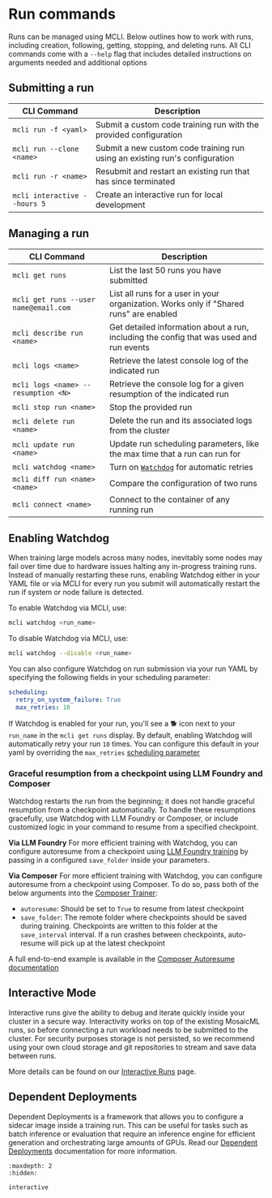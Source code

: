# Run commands

Runs can be managed using MCLI. 
Below outlines how to work with runs, including creation, following, getting, stopping, and deleting runs.
All CLI commands come with a `--help` flag that includes detailed instructions on arguments needed and additional options

## Submitting a run

| CLI Command | Description |
| ----------- | ----------- |
| `mcli run -f <yaml>` | Submit a custom code training run with the provided configuration |
| `mcli run --clone <name>` | Submit a new custom code training run using an existing run's configuration |
| `mcli run -r <name>` | Resubmit and restart an existing run that has since terminated |
| `mcli interactive --hours 5` | Create an interactive run for local development |

## Managing a run

| CLI Command | Description |
| ----------- | ----------- |
| `mcli get runs` | List the last 50 runs you have submitted |
| `mcli get runs --user name@email.com` | List all runs for a user in your organization. Works only if "Shared runs" are enabled |
| `mcli describe run <name>` | Get detailed information about a run, including the config that was used and run events |
| `mcli logs <name>` | Retrieve the latest console log of the indicated run |
| `mcli logs <name> --resumption <N>` | Retrieve the console log for a given resumption of the indicated run |
| `mcli stop run <name>` | Stop the provided run |
| `mcli delete run <name>` | Delete the run and its associated logs from the cluster |
| `mcli update run <name>` | Update run scheduling parameters, like the max time that a run can run for |
| `mcli watchdog <name>` | Turn on [`Watchdog`](#enabling-watchdog) for automatic retries |
| `mcli diff run <name> <name>` | Compare the configuration of two runs |
| `mcli connect <name>` | Connect to the container of any running run |

## Enabling Watchdog
When training large models across many nodes, inevitably some nodes may fail over time due to hardware issues
halting any in-progress training runs. Instead of manually restarting these runs, enabling Watchdog either in 
your YAML file or via MCLI for every run you submit will automatically restart the run if system or node failure 
is detected. 

To enable Watchdog via MCLI, use:

```bash
mcli watchdog <run_name>
```

To disable Watchdog via MCLI, use:

```bash
mcli watchdog --disable <run_name>
```

You can also configure Watchdog on run submission via your run YAML by specifying the following fields in your scheduling parameter:

```yaml
scheduling:
  retry_on_system_failure: True
  max_retries: 10
```

If Watchdog is enabled for your run, you'll see a 🐕 icon next to your `run_name` in the `mcli get runs` display.
By default, enabling Watchdog will automatically retry your run `10` times.
You can configure this default in your yaml by overriding the `max_retries` [scheduling parameter](../run_commands/index.md)

### Graceful resumption from a checkpoint using LLM Foundry and Composer
Watchdog restarts the run from the beginning; it does not handle graceful resumption from a checkpoint automatically. To handle these resumptions gracefully, use Watchdog with LLM Foundry or Composer, or include customized logic in your command to resume from a specified checkpoint.

**Via LLM Foundry**
For more efficient training with Watchdog, you can configure autoresume from a checkpoint using [LLM Foundry training](https://github.com/mosaicml/llm-foundry/tree/main/scripts/train)
by passing in a configured `save_folder` inside your parameters.


**Via Composer**
For more efficient training with Watchdog, you can configure autoresume from a checkpoint using Composer. To do so, pass both of the below
arguments into the [Composer Trainer](https://docs.mosaicml.com/projects/composer/en/stable/trainer/using_the_trainer.html):

- `autoresume`: Should be set to `True` to resume from latest checkpoint
- `save_folder`: The remote folder where checkpoints should be saved during training. Checkpoints are written to this folder at the `save_interval` interval. If a run crashes between checkpoints, auto-resume will pick up at the latest checkpoint

A full end-to-end example is available in the [Composer Autoresume documentation](https://docs.mosaicml.com/projects/composer/en/stable/examples/checkpoint_autoresume.html)

## Interactive Mode

Interactive runs give the ability to debug and iterate quickly inside your cluster in a secure way. Interactivity works on top of the existing MosaicML runs, so before connecting a run workload needs to be submitted to the cluster. For security purposes storage is not persisted, so we recommend using your own cloud storage and git repositories to stream and save data between runs.

More details can be found on our [Interactive Runs](https://docs.mosaicml.com/projects/mcli/en/latest/training/interactive.html) page. 

## Dependent Deployments

Dependent Deployments is a framework that allows you to configure a sidecar image inside a training run. This can be useful for tasks such as batch inference or evaluation that require an inference engine for efficient generation and orchestrating large amounts of GPUs. Read our [Dependent Deployments](https://docs.mosaicml.com/projects/mcli/en/latest/training/depdeps.html) documentation for more information. 

```{toctree}
:maxdepth: 2
:hidden:

interactive